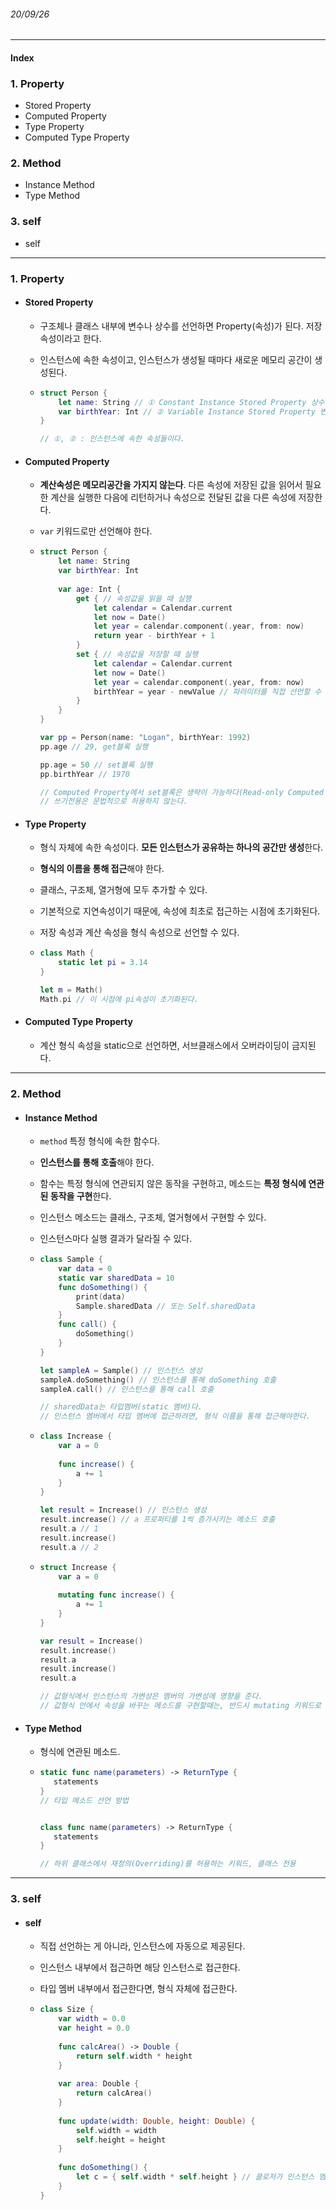 ###### 20/09/26

------



#### Index

### **1. Property**

- Stored Property
- Computed Property
- Type Property
- Computed Type Property



### **2. Method**

- Instance Method
- Type Method



### **3.  self**

- self



------



### **1.  Property**

- #### Stored Property

  - 구조체나 클래스 내부에 변수나 상수를 선언하면 Property(속성)가 된다. 저장속성이라고 한다.

  - 인스턴스에 속한 속성이고, 인스턴스가 생성될 때마다 새로운 메모리 공간이 생성된다.

  - ```swift
    struct Person {
        let name: String // ① Constant Instance Stored Property 상수저장속성
        var birthYear: Int // ② Variable Instance Stored Property 변수저장속성
    }
    
    // ①, ② : 인스턴스에 속한 속성들이다.
    ```

    

- #### Computed Property

  - **계산속성은 메모리공간을 가지지 않는다**. 다른 속성에 저장된 값을 읽어서 필요한 계산을 실행한 다음에 리턴하거나 속성으로 전달된 값을 다른 속성에 저장한다. 

  - `var` 키워드로만 선언해야 한다.

  - ```swift
    struct Person {
        let name: String 
        var birthYear: Int 
        
        var age: Int {
            get { // 속성값을 읽을 때 실행
                let calendar = Calendar.current
                let now = Date()
                let year = calendar.component(.year, from: now)
                return year - birthYear + 1
            }
            set { // 속성값을 저장할 때 실행
                let calendar = Calendar.current
                let now = Date()
                let year = calendar.component(.year, from: now)
                birthYear = year - newValue // 파라미터를 직접 선언할 수 있지만 보통 생략하고 newValue값을 사용
            }
        }
    }
    
    var pp = Person(name: "Logan", birthYear: 1992)
    pp.age // 29, get블록 실행
    
    pp.age = 50 // set블록 실행
    pp.birthYear // 1970
    
    // Computed Property에서 set블록은 생략이 가능하다(Read-only Computed property, 읽기전용).
    // 쓰기전용은 문법적으로 허용하지 않는다.
    ```



- #### Type Property

  - 형식 자체에 속한 속성이다. **모든 인스턴스가 공유하는 하나의 공간만 생성**한다.

  - **형식의 이름을 통해 접근**해야 한다.

  - 클래스, 구조체, 열거형에 모두 추가할 수 있다.

  - 기본적으로 지연속성이기 때문에, 속성에 최초로 접근하는 시점에 초기화된다. 

  - 저장 속성과 계산 속성을 형식 속성으로 선언할 수 있다.
  
  - ```swift
    class Math {
        static let pi = 3.14
    }
    
    let m = Math()
    Math.pi // 이 시점에 pi속성이 초기화된다. 
    ```



- #### Computed Type Property

  - 계산 형식 속성을 static으로 선언하면, 서브클래스에서 오버라이딩이 금지된다. 



------



### **2.  Method**

- #### Instance Method

  - `method` 특정 형식에 속한 함수다.

  - **인스턴스를 통해 호출**해야 한다.

  - 함수는 특정 형식에 연관되지 않은 동작을 구현하고, 메소드는 **특정 형식에 연관된 동작을 구현**한다.

  - 인스턴스 메소드는 클래스, 구조체, 열거형에서 구현할 수 있다.

  - 인스턴스마다 실행 결과가 달라질 수 있다.

  - ```swift
    class Sample {
        var data = 0
        static var sharedData = 10
        func doSomething() {
            print(data)
            Sample.sharedData // 또는 Self.sharedData
        }
        func call() {
            doSomething()
        }
    }
    
    let sampleA = Sample() // 인스턴스 생성
    sampleA.doSomething() // 인스턴스를 통해 doSomething 호출
    sampleA.call() // 인스턴스를 통해 call 호출
    
    // sharedData는 타입멤버(static 멤버)다.
    // 인스턴스 멤버에서 타입 멤버에 접근하려면, 형식 이름을 통해 접근해야한다.
    ```

  - ```swift
    class Increase {
        var a = 0
        
        func increase() {
            a += 1
        }
    }
    
    let result = Increase() // 인스턴스 생성
    result.increase() // a 프로퍼티를 1씩 증가시키는 메소드 호출
    result.a // 1
    result.increase()
    result.a // 2
    ```

  - ```swift
    struct Increase {
        var a = 0
        
        mutating func increase() {
            a += 1
        }
    }
    
    var result = Increase()
    result.increase()
    result.a
    result.increase()
    result.a
    
    // 값형식에서 인스턴스의 가변성은 멤버의 가변성에 영향을 준다.
    // 값형식 안에서 속성을 바꾸는 메소드를 구현할때는, 반드시 mutating 키워드로 선언해야 정상적으로 실행된다.
    ```

    

- #### Type Method

  - 형식에 연관된 메소드. 

  - ```swift
    static func name(parameters) -> ReturnType {
       statements
    }
    // 타입 메소드 선언 방법
    
    
    class func name(parameters) -> ReturnType {
       statements
    }
    
    // 하위 클래스에서 재정의(Overriding)를 허용하는 키워드, 클래스 전용
    ```



------



### **3.  self**

- #### self

  - 직접 선언하는 게 아니라, 인스턴스에 자동으로 제공된다.

  - 인스턴스 내부에서 접근하면 해당 인스턴스로 접근한다.

  - 타입 멤버 내부에서 접근한다면, 형식 자체에 접근한다.

  - ```swift
    class Size {
        var width = 0.0
        var height = 0.0
        
        func calcArea() -> Double {
            return self.width * height
        }
        
        var area: Double {
            return calcArea()
        }
        
        func update(width: Double, height: Double) {
            self.width = width
            self.height = height
        }
        
        func doSomething() {
            let c = { self.width * self.height } // 클로저가 인스턴스 멤버에 접근하려면, self를 캡쳐해야한다.
        }
    }
    ```

    